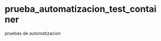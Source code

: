 prueba_automatizacion_test_container
====================================

pruebas de automatizacion
